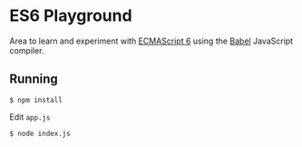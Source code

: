 # ES6 Playground

Area to learn and experiment with [ECMAScript 6](https://people.mozilla.org/~jorendorff/es6-draft.html) using the [Babel](https://babeljs.io/)
JavaScript compiler.

## Running

    $ npm install

Edit `app.js`

    $ node index.js